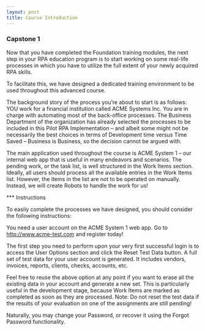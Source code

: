 ```yaml
---
layout: post
title: Course Introduction
---
```


### Capstone 1

Now that you have completed the Foundation training modules, the next step in your RPA education program is to start working on some real-life processes in which you have to utilize the full extent of your newly acquired RPA skills.

To facilitate this, we have designed a dedicated training environment to be used throughout this advanced course.

The background story of the process you’re about to start is as follows: YOU work for a financial institution called ACME Systems Inc. You are in charge with automating most of the back-office processes. The Business Department of the organization has already selected the processes  to be included in this Pilot RPA Implementation – and albeit some might not be necessarily the best choices in terms of Development time versus Time Saved – Business is Business, so the decision cannot be argued with.

The main application used throughout the course is ACME System 1 – our internal web app that is useful in many endeavors and scenarios.  The pending work, or the task list, is well structured in the Work Items section. Ideally, all users should process all the available entries in the Work Items list.  However, the items in the list are not to be operated on manually. Instead, we will create Robots to handle the work for us!

*** Instructions

To easily complete the processes we have designed, you should consider the following instructions:

You need a user account on the ACME System 1 web app. Go to http://www.acme-test.com and register today! 

The first step you need to perform upon your very first successful login is to access the User Options section and click the Reset Test Data button. A full set of test data for your user account is generated. It includes vendors, invoices, reports, clients, checks, accounts, etc.

Feel free to reuse the above option at any point if you want to erase all the existing  data in your account and generate a new set. This is particularly useful in the development stage, because Work Items are marked as completed as soon as they are processed. Note: Do not reset the test data if the results of your evaluation on one of the assignments are still pending!

Naturally, you may change your Password, or recover it using the Forgot Password functionality.
